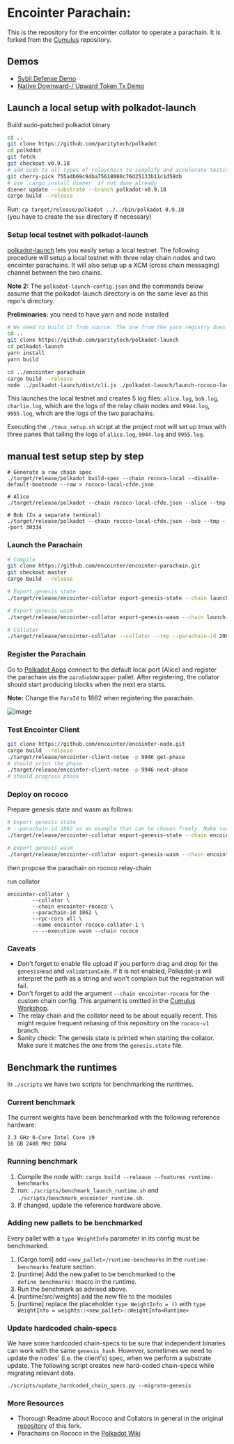 # Encointer Parachain:

This is the repository for the encointer collator to operate a parachain. 
It is forked from the [Cumulus](https://github.com/paritytech/cumulus) repository.

## Demos

* [Sybil Defense Demo](docs/sybil-demo)
* [Native Downward-/ Upward Token Tx Demo](docs/downward-upward-native-token-tx)

## Launch a local setup with polkadot-launch

Build sudo-patched polkadot binary
```bash
cd ..
git clone https://github.com/paritytech/polkadot
cd polkddot
git fetch
git checkout v0.9.18
# add sudo to all types of relaychain to simplify and accelerate testing
git cherry-pick 755a4b69c94ba75618080c76d25133b11c1d58db
# use `cargo install diener` if not done already
diener update --substrate --branch polkadot-v0.9.18
cargo build --release
```

Run:
`cp target/release/polkadot ../../bin/polkadot-0.9.18`  
(you have to create the `bin` directory if necessary)


### Setup local testnet with polkadot-launch
[polkadot-launch](https://github.com/paritytech/polkadot-launch) lets you easily setup a local testnet. The following procedure will setup a local testnet with three relay chain nodes and two encointer parachains. It will also setup up a XCM (cross chain messaging) channel between the two chains.

**Note 2:** The `polkadot-launch-config.json` and the commands below assume that the polkadot-launch directory is on the same level as this repo's directory.

**Preliminaries:** you need to have yarn and node installed

```bash
# We need to build it from source. The one from the yarn registry does not work with our code.
cd ..
git clone https://github.com/paritytech/polkadot-launch
cd polkadot-launch
yarn install
yarn build

cd ../encointer-parachain
cargo build --release
node ../polkadot-launch/dist/cli.js ./polkadot-launch/launch-rococo-local-with-launch.json
```

This launches the local testnet and creates 5 log files: `alice.log`, `bob.log`, `charlie.log`, which are the logs of the relay chain nodes and `9944.log`, `9955.log`, which are the logs of the two parachains.

Executing the `./tmux_setup.sh` script at the project root will set up tmux with three panes that tailing the logs of `alice.log`, `9944.log` and `9955.log`.

## manual test setup step by step

```
# Generate a raw chain spec
./target/release/polkadot build-spec --chain rococo-local --disable-default-bootnode --raw > rococo-local-cfde.json

# Alice
./target/release/polkadot --chain rococo-local-cfde.json --alice --tmp

# Bob (In a separate terminal)
./target/release/polkadot --chain rococo-local-cfde.json --bob --tmp --port 30334
```

### Launch the Parachain

```bash
# Compile
git clone https://github.com/encointer/encointer-parachain.git
git checkout master
cargo build --release

# Export genesis state
./target/release/encointer-collator export-genesis-state --chain launch-rococo-local --parachain-id 2000 > encointer-local-genesis.state

# Export genesis wasm
./target/release/encointer-collator export-genesis-wasm --chain launch-rococo-local > encointer-local-genesis.wasm

# Collator
./target/release/encointer-collator --collator --tmp --parachain-id 2000 --chain launch-rococo-local --port 40335 --ws-port 9946 -- --execution wasm --chain ../polkadot/rococo-local-cfde.json --port 30337 --ws-port 9981
```

### Register the Parachain
Go to [Polkadot Apps](https://polkadot.js.org/apps/) connect to the default local port (Alice) and register the parachain via the `paraSudoWrapper` pallet. After registering, the collator should start producing blocks when the next era starts.

**Note:** Change the `ParaId` to 1862 when registering the parachain.

![image](https://user-images.githubusercontent.com/2915325/99548884-1be13580-2987-11eb-9a8b-20be658d34f9.png)


### Test Encointer Client
```bash
git clone https://github.com/encointer/encointer-node.git
cargo build --release
./target/release/encointer-client-notee -p 9946 get-phase
# should print the phase
./target/release/encointer-client-notee -p 9946 next-phase
# should progress phase
```

### Deploy on rococo

Prepare genesis state and wasm as follows:

```bash
# Export genesis state
# --parachain-id 1862 as an example that can be chosen freely. Make sure to everywhere use the same parachain id
./target/release/encointer-collator export-genesis-state --chain encointer-rococo --parachain-id 1862 > encointer-rococo-genesis.state

# Export genesis wasm
./target/release/encointer-collator export-genesis-wasm --chain encointer-rococo > encointer-rococo-genesis.wasm

```
then propose the parachain on rococo relay-chain

run collator
```
encointer-collator \
        --collator \
        --chain encointer-rococo \
        --parachain-id 1862 \
        --rpc-cors all \
        --name encointer-rococo-collator-1 \
        -- --execution wasm --chain rococo 

```

### Caveats
* Don't forget to enable file upload if you perform drag and drop for the `genesisHead` and `validationCode`. If it is not enabled, Polkadot-js will interpret the path as a string and won't complain but the registration will fail.
* Don't forget to add the argument `--chain encointer-rococo` for the custom chain config. This argument is omitted in the [Cumulus Workshop](https://substrate.dev/cumulus-workshop/).
* The relay chain and the collator need to be about equally recent. This might require frequent rebasing of this repository on the `rococo-v1` branch.
* Sanity check: The genesis state is printed when starting the collator. Make sure it matches the one from the `genesis.state` file.

## Benchmark the runtimes
In `./scripts` we have two scripts for benchmarking the runtimes.

### Current benchmark
The current weights have been benchmarked with the following reference hardware:

    2.3 GHz 8-Core Intel Core i9
    16 GB 2400 MHz DDR4

### Running benchmark
1. Compile the node with: `cargo build --release --features runtime-benchmarks`
2. run: `./scripts/benchmark_launch_runtime.sh` and `./scripts/benchmark_encointer_runtime.sh`.
3. If changed, update the reference hardware above.

### Adding new pallets to be benchmarked
Every pallet with a `type WeightInfo` parameter in its config must be benchmarked.

1. [Cargo.toml] add `<new_pallet>/runtime-benchmarks` in the `runtime-benchmarks` feature section.
2. [runtime] Add the new pallet to be benchmarked to the `define_benchmarks!` macro in the runtime.
3. Run the benchmark as advised above.
4. [runtime/src/weights] add the new file to the modules
4. [runtime] replace the placeholder `type WeightInfo = ()` with `type WeightInfo = weights::<new_pallet>::WeightInfo<Runtime>`

### Update hardcoded chain-specs
We have some hardcoded chain-specs to be sure that independent binaries can work with the same `genesis_hash`. However,
sometimes we need to update the nodes' (i.e. the client's) spec, when we perform a substrate update. The following script
creates new hard-coded chain-specs while migrating relevant data.

`./scripts/update_hardcoded_chain_specs.py --migrate-genesis`


### More Resources
* Thorough Readme about Rococo and Collators in general in the original [repository](https://github.com/paritytech/cumulus) of this fork.
* Parachains on Rococo in the [Polkadot Wiki](https://wiki.polkadot.network/docs/en/build-parachains-rococo#rococo-v1-parachain-requirements)
